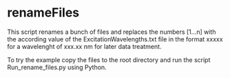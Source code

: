 # renameFiles
This script renames a bunch of files and replaces the numbers [1...n] with
the according value of the ExcitationWavelengths.txt file in the format
xxxxx for a wavelenght of xxx.xx nm for later data treatment.

To try the example copy the files to the root directory and run the script Run_rename_files.py using Python.
